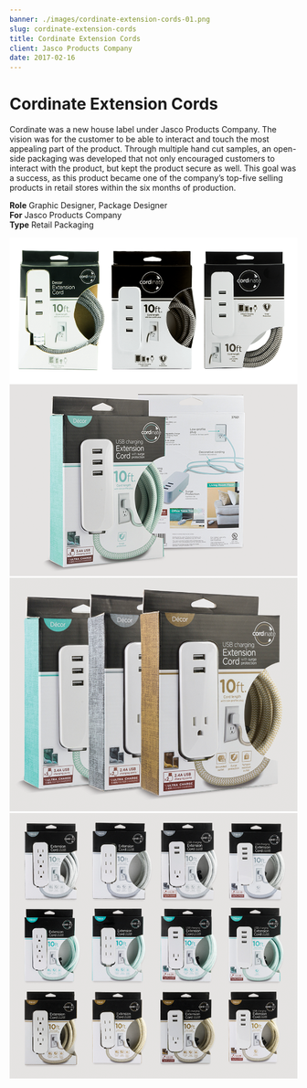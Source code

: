```yaml
---
banner: ./images/cordinate-extension-cords-01.png
slug: cordinate-extension-cords
title: Cordinate Extension Cords
client: Jasco Products Company
date: 2017-02-16
---
```


# Cordinate Extension Cords

Cordinate was a new house label under Jasco Products Company. The vision was for the customer to be able to interact and touch the most appealing part of the product. Through multiple hand cut samples, an open-side packaging was developed that not only encouraged customers to interact with the product, but kept the product secure as well. This goal was a success, as this product became one of the company’s top-five selling products in retail stores within the six months of production.

**Role** Graphic Designer, Package Designer  
**For** Jasco Products Company  
**Type** Retail Packaging  

![](./images/cordinate-extension-cords-01.png "Initial concepts for packaging and design")  
![](./images/cordinate-extension-cords-02.png "Retail packaging")  
![](./images/cordinate-extension-cords-03.png "Retail packaging color varietyn")  
![](./images/cordinate-extension-cords-04.png "Full spectrum of initial retail packaging")  

